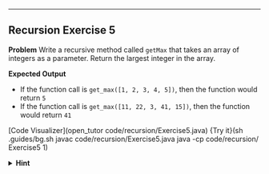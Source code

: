 ----------

## Recursion Exercise 5

**Problem**
Write a recursive method called `getMax` that takes an array of integers as a parameter. Return the largest integer in the array.

**Expected Output**
* If the function call is `get_max([1, 2, 3, 4, 5])`, then the function would return `5`
* If the function call is `get_max([11, 22, 3, 41, 15])`, then the function would return `41`

[Code Visualizer](open_tutor code/recursion/Exercise5.java)
{Try it}(sh .guides/bg.sh javac code/recursion/Exercise5.java java -cp code/recursion/ Exercise5 1)

<details>
  <summary><strong>Hint</strong></summary>

  Use the <code>max</code> function to return the larger of two integers.
</details>